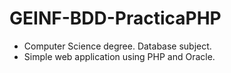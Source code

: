 # GEINF-BDD-PracticaPHP
- Computer Science degree. Database subject.
- Simple web application using PHP and Oracle. 
